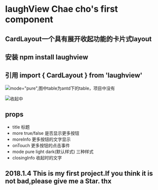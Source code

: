 # laughView Chae cho's first component

## CardLayout一个具有展开收起功能的卡片式layout

## 安装 npm install laughview

## 引用 import { CardLayout } from 'laughview'

![mode="pure",图中table为antd下的table，项目中没有](http://upload.ouliu.net/i/20180104173025zb3sx.jpeg)

![收起中](http://upload.ouliu.net/i/20180104173253v6v1s.jpeg)

## props

* title 标题
* more true/false 是否显示更多按钮
* moreInfo 更多按钮的文字显示
* onTouch 更多按钮的点击事件
* mode pure light dark(默认样式) 三种样式
* closingInfo 收起时的文字

## 2018.1.4 This is my first project.If you think it is not bad,please give me a Star. thx
